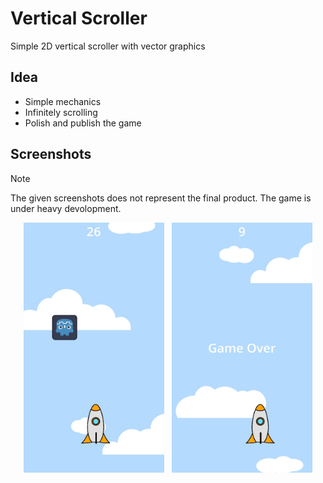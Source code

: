 # Vertical Scroller
Simple 2D vertical scroller with vector graphics
## Idea
- Simple mechanics
- Infinitely scrolling
- Polish and publish the game
## Screenshots
> [!NOTE]
> The given screenshots does not represent the final product. The game is under heavy devolopment.
<p align="center">
    <img src="Docs/Screenshots/ingame.jpg" width="auto" height="400">&nbsp;&nbsp;
    <img src="Docs/Screenshots/game_over.jpg" width="auto" height="400">
</p>


